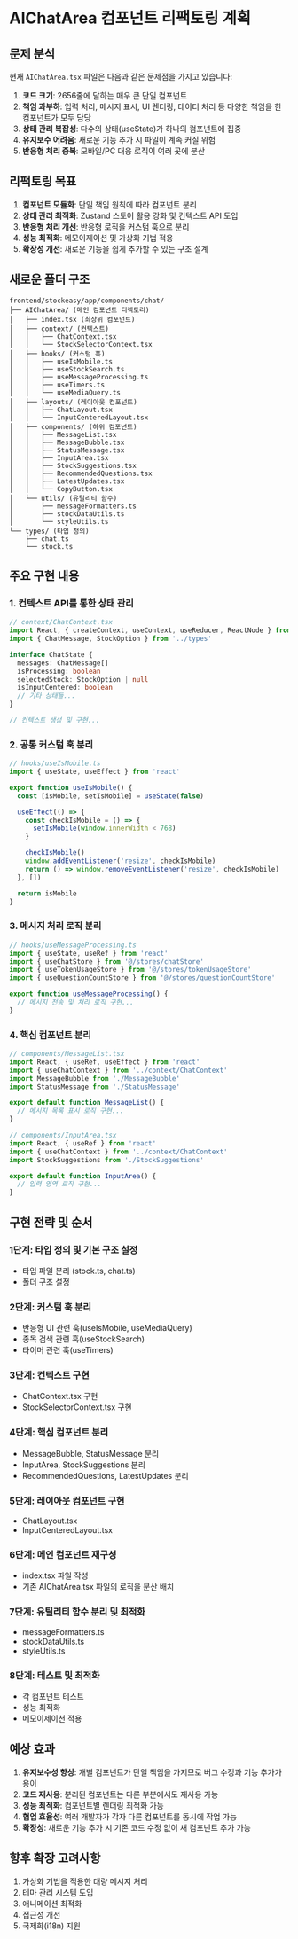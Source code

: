 # AIChatArea 컴포넌트 리팩토링 계획

## 문제 분석

현재 `AIChatArea.tsx` 파일은 다음과 같은 문제점을 가지고 있습니다:

1. **코드 크기**: 2656줄에 달하는 매우 큰 단일 컴포넌트
2. **책임 과부하**: 입력 처리, 메시지 표시, UI 렌더링, 데이터 처리 등 다양한 책임을 한 컴포넌트가 모두 담당
3. **상태 관리 복잡성**: 다수의 상태(useState)가 하나의 컴포넌트에 집중
4. **유지보수 어려움**: 새로운 기능 추가 시 파일이 계속 커질 위험
5. **반응형 처리 중복**: 모바일/PC 대응 로직이 여러 곳에 분산

## 리팩토링 목표

1. **컴포넌트 모듈화**: 단일 책임 원칙에 따라 컴포넌트 분리
2. **상태 관리 최적화**: Zustand 스토어 활용 강화 및 컨텍스트 API 도입
3. **반응형 처리 개선**: 반응형 로직을 커스텀 훅으로 분리
4. **성능 최적화**: 메모이제이션 및 가상화 기법 적용
5. **확장성 개선**: 새로운 기능을 쉽게 추가할 수 있는 구조 설계

## 새로운 폴더 구조

```
frontend/stockeasy/app/components/chat/
├── AIChatArea/ (메인 컴포넌트 디렉토리)
│   ├── index.tsx (최상위 컴포넌트)
│   ├── context/ (컨텍스트)
│   │   ├── ChatContext.tsx
│   │   └── StockSelectorContext.tsx
│   ├── hooks/ (커스텀 훅)
│   │   ├── useIsMobile.ts
│   │   ├── useStockSearch.ts
│   │   ├── useMessageProcessing.ts
│   │   ├── useTimers.ts
│   │   └── useMediaQuery.ts
│   ├── layouts/ (레이아웃 컴포넌트)
│   │   ├── ChatLayout.tsx
│   │   └── InputCenteredLayout.tsx
│   ├── components/ (하위 컴포넌트)
│   │   ├── MessageList.tsx
│   │   ├── MessageBubble.tsx
│   │   ├── StatusMessage.tsx
│   │   ├── InputArea.tsx
│   │   ├── StockSuggestions.tsx
│   │   ├── RecommendedQuestions.tsx
│   │   ├── LatestUpdates.tsx
│   │   └── CopyButton.tsx
│   └── utils/ (유틸리티 함수)
│       ├── messageFormatters.ts
│       ├── stockDataUtils.ts
│       └── styleUtils.ts
└── types/ (타입 정의)
    ├── chat.ts
    └── stock.ts
```

## 주요 구현 내용

### 1. 컨텍스트 API를 통한 상태 관리

```typescript
// context/ChatContext.tsx
import React, { createContext, useContext, useReducer, ReactNode } from 'react'
import { ChatMessage, StockOption } from '../types'

interface ChatState {
  messages: ChatMessage[]
  isProcessing: boolean
  selectedStock: StockOption | null
  isInputCentered: boolean
  // 기타 상태들...
}

// 컨텍스트 생성 및 구현...
```

### 2. 공통 커스텀 훅 분리

```typescript
// hooks/useIsMobile.ts
import { useState, useEffect } from 'react'

export function useIsMobile() {
  const [isMobile, setIsMobile] = useState(false)

  useEffect(() => {
    const checkIsMobile = () => {
      setIsMobile(window.innerWidth < 768)
    }

    checkIsMobile()
    window.addEventListener('resize', checkIsMobile)
    return () => window.removeEventListener('resize', checkIsMobile)
  }, [])

  return isMobile
}
```

### 3. 메시지 처리 로직 분리

```typescript
// hooks/useMessageProcessing.ts
import { useState, useRef } from 'react'
import { useChatStore } from '@/stores/chatStore'
import { useTokenUsageStore } from '@/stores/tokenUsageStore'
import { useQuestionCountStore } from '@/stores/questionCountStore'

export function useMessageProcessing() {
  // 메시지 전송 및 처리 로직 구현...
}
```

### 4. 핵심 컴포넌트 분리

```typescript
// components/MessageList.tsx
import React, { useRef, useEffect } from 'react'
import { useChatContext } from '../context/ChatContext'
import MessageBubble from './MessageBubble'
import StatusMessage from './StatusMessage'

export default function MessageList() {
  // 메시지 목록 표시 로직 구현...
}

// components/InputArea.tsx
import React, { useRef } from 'react'
import { useChatContext } from '../context/ChatContext'
import StockSuggestions from './StockSuggestions'

export default function InputArea() {
  // 입력 영역 로직 구현...
}
```

## 구현 전략 및 순서

### 1단계: 타입 정의 및 기본 구조 설정
- 타입 파일 분리 (stock.ts, chat.ts)
- 폴더 구조 설정

### 2단계: 커스텀 훅 분리
- 반응형 UI 관련 훅(useIsMobile, useMediaQuery)
- 종목 검색 관련 훅(useStockSearch)
- 타이머 관련 훅(useTimers)

### 3단계: 컨텍스트 구현
- ChatContext.tsx 구현
- StockSelectorContext.tsx 구현

### 4단계: 핵심 컴포넌트 분리
- MessageBubble, StatusMessage 분리
- InputArea, StockSuggestions 분리
- RecommendedQuestions, LatestUpdates 분리

### 5단계: 레이아웃 컴포넌트 구현
- ChatLayout.tsx
- InputCenteredLayout.tsx

### 6단계: 메인 컴포넌트 재구성
- index.tsx 파일 작성
- 기존 AIChatArea.tsx 파일의 로직을 분산 배치

### 7단계: 유틸리티 함수 분리 및 최적화
- messageFormatters.ts
- stockDataUtils.ts
- styleUtils.ts

### 8단계: 테스트 및 최적화
- 각 컴포넌트 테스트
- 성능 최적화
- 메모이제이션 적용

## 예상 효과

1. **유지보수성 향상**: 개별 컴포넌트가 단일 책임을 가지므로 버그 수정과 기능 추가가 용이
2. **코드 재사용**: 분리된 컴포넌트는 다른 부분에서도 재사용 가능
3. **성능 최적화**: 컴포넌트별 렌더링 최적화 가능
4. **협업 효율성**: 여러 개발자가 각자 다른 컴포넌트를 동시에 작업 가능
5. **확장성**: 새로운 기능 추가 시 기존 코드 수정 없이 새 컴포넌트 추가 가능

## 향후 확장 고려사항

1. 가상화 기법을 적용한 대량 메시지 처리
2. 테마 관리 시스템 도입
3. 애니메이션 최적화
4. 접근성 개선
5. 국제화(i18n) 지원 